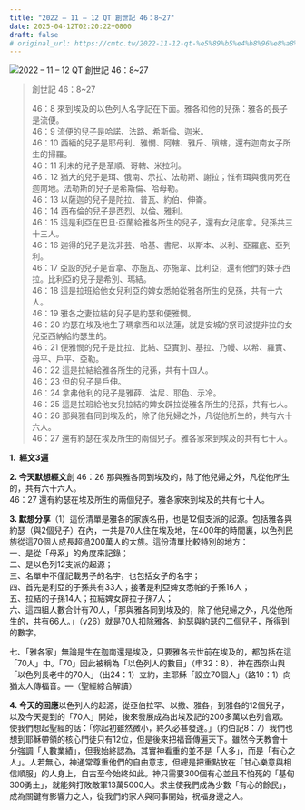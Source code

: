 ```yaml
---
title: "2022 – 11 – 12 QT 創世記 46：8~27"
date: 2025-04-12T02:20:22+0800
draft: false
# original_url: https://cmtc.tw/2022-11-12-qt-%e5%89%b5%e4%b8%96%e8%a8%98-46%ef%bc%9a827
---
```


![2022 – 11 – 12 QT 創世記 46：8\~27](/images/qt.jpg  "2022 – 11 – 12 QT 創世記 46：8\~27")

> 創世記 46：8\~27
>
> 46：8 來到埃及的以色列人名字記在下面。雅各和他的兒孫：雅各的長子是流便。  
> 46：9 流便的兒子是哈諾、法路、希斯倫、迦米。  
> 46：10 西緬的兒子是耶母利、雅憫、阿轄、雅斤、瑣轄，還有迦南女子所生的掃羅。  
> 46：11 利未的兒子是革順、哥轄、米拉利。  
> 46：12 猶大的兒子是珥、俄南、示拉、法勒斯、謝拉；惟有珥與俄南死在迦南地。法勒斯的兒子是希斯倫、哈母勒。  
> 46：13 以薩迦的兒子是陀拉、普瓦、約伯、伸崙。  
> 46：14 西布倫的兒子是西烈、以倫、雅利。  
> 46：15 這是利亞在巴旦‧亞蘭給雅各所生的兒子，還有女兒底拿。兒孫共三十三人。  
> 46：16 迦得的兒子是洗非芸、哈基、書尼、以斯本、以利、亞羅底、亞列利。  
> 46：17 亞設的兒子是音拿、亦施瓦、亦施韋、比利亞，還有他們的妹子西拉。比利亞的兒子是希別、瑪結。  
> 46：18 這是拉班給他女兒利亞的婢女悉帕從雅各所生的兒孫，共有十六人。  
> 46：19 雅各之妻拉結的兒子是約瑟和便雅憫。  
> 46：20 約瑟在埃及地生了瑪拿西和以法蓮，就是安城的祭司波提非拉的女兒亞西納給約瑟生的。  
> 46：21 便雅憫的兒子是比拉、比結、亞實別、基拉、乃幔、以希、羅實、母平、戶平、亞勒。  
> 46：22 這是拉結給雅各所生的兒孫，共有十四人。  
> 46：23 但的兒子是戶伸。  
> 46：24 拿弗他利的兒子是雅薛、沽尼、耶色、示冷。  
> 46：25 這是拉班給他女兒拉結的婢女辟拉從雅各所生的兒孫，共有七人。  
> 46：26 那與雅各同到埃及的，除了他兒婦之外，凡從他所生的，共有六十六人。  
> 46：27 還有約瑟在埃及所生的兩個兒子。雅各家來到埃及的共有七十人。

**1.  經文3遍**

**2. 今天默想經文**創 46：26 那與雅各同到埃及的，除了他兒婦之外，凡從他所生的，共有六十六人。  
46：27 還有約瑟在埃及所生的兩個兒子。雅各家來到埃及的共有七十人。

**3. 默想分享**（1）這份清單是雅各的家族名冊，也是12個支派的起源。包括雅各與約瑟（與2個兒子）在內，一共是70人住在埃及地，在400年的時間裏，以色列民族從這70個人成長超過200萬人的大族。這份清單比較特別的地方：  
一、是從「母系」的角度來記錄；  
二、是以色列12支派的起源；  
三、名單中不僅記載男子的名字，也包括女子的名字；  
四、首先是利亞的子孫共有33人；接著是利亞婢女悉帕的子孫16人；  
五、拉結的子孫14人；拉結婢女辟拉子孫7人；  
六、這四組人數合計有70人，「那與雅各同到埃及的，除了他兒婦之外，凡從他所生的，共有66人。」（v26）就是70人扣除雅各、約瑟與約瑟的二個兒子，所得到的數字。

七、「雅各家」無論是生在迦南還是埃及，只要雅各去世前在埃及的，都包括在這「70人」中。「70」因此被稱為「以色列人的數目」（申32：8），神在西奈山與「以色列長老中的70人」（出24：1）立約，主耶穌「設立70個人」（路10：1）向猶太人傳福音。—（聖經綜合解讀）

**4. 今天的回應**以色列人的起源，從亞伯拉罕、以撒、雅各，到雅各的12個兒子，以及今天提到的「70人」開始，後來發展成為出埃及記的200多萬以色列會眾。使我們想起聖經的話：「你起初雖然微小，終久必甚發達。」（約伯記8：7）我們也想到耶穌帶領的核心門徒只有12位，但是後來把福音傳遍天下。雖然今天教會十分強調「人數業績」，但我始終認為，其實神看重的並不是「人多」，而是「有心之人」。人若無心，神通常尊重他們的自由意志，但總是把重點放在「甘心樂意與相信順服」的人身上，自古至今始終如此。神只需要300個有心並且不怕死的「基甸300勇土」，就能夠打敗敵軍13萬5000人。求主使我們成為少數「有心的餘民」，成為關鍵有影響力之人，從我們的家人與同事開始，祝福身邊之人。